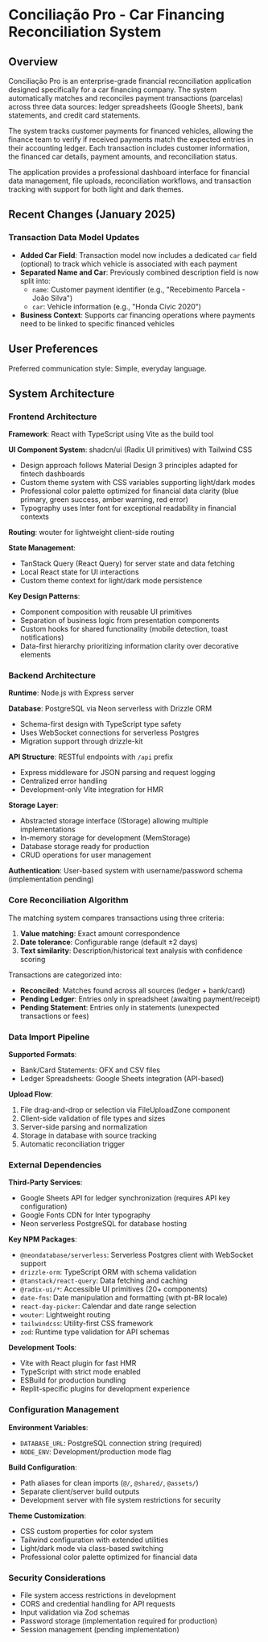 # Conciliação Pro - Car Financing Reconciliation System

## Overview

Conciliação Pro is an enterprise-grade financial reconciliation application designed specifically for a car financing company. The system automatically matches and reconciles payment transactions (parcelas) across three data sources: ledger spreadsheets (Google Sheets), bank statements, and credit card statements. 

The system tracks customer payments for financed vehicles, allowing the finance team to verify if received payments match the expected entries in their accounting ledger. Each transaction includes customer information, the financed car details, payment amounts, and reconciliation status.

The application provides a professional dashboard interface for financial data management, file uploads, reconciliation workflows, and transaction tracking with support for both light and dark themes.

## Recent Changes (January 2025)

### Transaction Data Model Updates
- **Added Car Field**: Transaction model now includes a dedicated `car` field (optional) to track which vehicle is associated with each payment
- **Separated Name and Car**: Previously combined description field is now split into:
  - `name`: Customer payment identifier (e.g., "Recebimento Parcela - João Silva")
  - `car`: Vehicle information (e.g., "Honda Civic 2020")
- **Business Context**: Supports car financing operations where payments need to be linked to specific financed vehicles

## User Preferences

Preferred communication style: Simple, everyday language.

## System Architecture

### Frontend Architecture

**Framework**: React with TypeScript using Vite as the build tool

**UI Component System**: shadcn/ui (Radix UI primitives) with Tailwind CSS
- Design approach follows Material Design 3 principles adapted for fintech dashboards
- Custom theme system with CSS variables supporting light/dark modes
- Professional color palette optimized for financial data clarity (blue primary, green success, amber warning, red error)
- Typography uses Inter font for exceptional readability in financial contexts

**Routing**: wouter for lightweight client-side routing

**State Management**: 
- TanStack Query (React Query) for server state and data fetching
- Local React state for UI interactions
- Custom theme context for light/dark mode persistence

**Key Design Patterns**:
- Component composition with reusable UI primitives
- Separation of business logic from presentation components
- Custom hooks for shared functionality (mobile detection, toast notifications)
- Data-first hierarchy prioritizing information clarity over decorative elements

### Backend Architecture

**Runtime**: Node.js with Express server

**Database**: PostgreSQL via Neon serverless with Drizzle ORM
- Schema-first design with TypeScript type safety
- Uses WebSocket connections for serverless Postgres
- Migration support through drizzle-kit

**API Structure**: RESTful endpoints with `/api` prefix
- Express middleware for JSON parsing and request logging
- Centralized error handling
- Development-only Vite integration for HMR

**Storage Layer**: 
- Abstracted storage interface (IStorage) allowing multiple implementations
- In-memory storage for development (MemStorage)
- Database storage ready for production
- CRUD operations for user management

**Authentication**: User-based system with username/password schema (implementation pending)

### Core Reconciliation Algorithm

The matching system compares transactions using three criteria:
1. **Value matching**: Exact amount correspondence
2. **Date tolerance**: Configurable range (default ±2 days)
3. **Text similarity**: Description/historical text analysis with confidence scoring

Transactions are categorized into:
- **Reconciled**: Matches found across all sources (ledger + bank/card)
- **Pending Ledger**: Entries only in spreadsheet (awaiting payment/receipt)
- **Pending Statement**: Entries only in statements (unexpected transactions or fees)

### Data Import Pipeline

**Supported Formats**:
- Bank/Card Statements: OFX and CSV files
- Ledger Spreadsheets: Google Sheets integration (API-based)

**Upload Flow**:
1. File drag-and-drop or selection via FileUploadZone component
2. Client-side validation of file types and sizes
3. Server-side parsing and normalization
4. Storage in database with source tracking
5. Automatic reconciliation trigger

### External Dependencies

**Third-Party Services**:
- Google Sheets API for ledger synchronization (requires API key configuration)
- Google Fonts CDN for Inter typography
- Neon serverless PostgreSQL for database hosting

**Key NPM Packages**:
- `@neondatabase/serverless`: Serverless Postgres client with WebSocket support
- `drizzle-orm`: TypeScript ORM with schema validation
- `@tanstack/react-query`: Data fetching and caching
- `@radix-ui/*`: Accessible UI primitives (20+ components)
- `date-fns`: Date manipulation and formatting (with pt-BR locale)
- `react-day-picker`: Calendar and date range selection
- `wouter`: Lightweight routing
- `tailwindcss`: Utility-first CSS framework
- `zod`: Runtime type validation for API schemas

**Development Tools**:
- Vite with React plugin for fast HMR
- TypeScript with strict mode enabled
- ESBuild for production bundling
- Replit-specific plugins for development experience

### Configuration Management

**Environment Variables**:
- `DATABASE_URL`: PostgreSQL connection string (required)
- `NODE_ENV`: Development/production mode flag

**Build Configuration**:
- Path aliases for clean imports (`@/`, `@shared/`, `@assets/`)
- Separate client/server build outputs
- Development server with file system restrictions for security

**Theme Customization**:
- CSS custom properties for color system
- Tailwind configuration with extended utilities
- Light/dark mode via class-based switching
- Professional color palette optimized for financial data

### Security Considerations

- File system access restrictions in development
- CORS and credential handling for API requests
- Input validation via Zod schemas
- Password storage (implementation required for production)
- Session management (pending implementation)